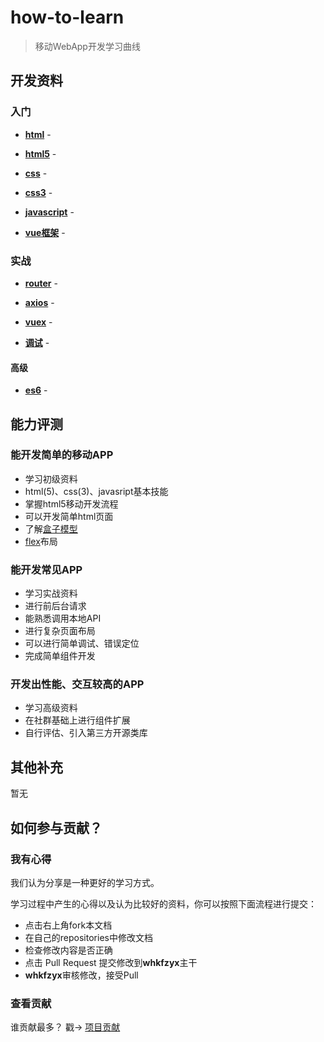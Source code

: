 # how-to-learn
> 移动WebApp开发学习曲线

## 开发资料

### 入门

* **[html]** -

* **[html5]** -

* **[css]** -

* **[css3]** -

* **[javascript]** -

* **[vue框架]** -

### 实战

* **[router]** -

* **[axios]** -

* **[vuex]** -

* **[调试]** -


#### 高级

* **[es6]** -

## 能力评测

### 能开发简单的移动APP
* 学习初级资料
* html(5)、css(3)、javasript基本技能
* 掌握html5移动开发流程
* 可以开发简单html页面
* 了解[盒子模型]
* [flex]布局

### 能开发常见APP
* 学习实战资料
* 进行前后台请求
* 能熟悉调用本地API
* 进行复杂页面布局
* 可以进行简单调试、错误定位
* 完成简单组件开发

### 开发出性能、交互较高的APP
* 学习高级资料
* 在社群基础上进行组件扩展
* 自行评估、引入第三方开源类库


## 其他补充

暂无

## 如何参与贡献？

### 我有心得
我们认为分享是一种更好的学习方式。

学习过程中产生的心得以及认为比较好的资料，你可以按照下面流程进行提交：

* 点击右上角fork本文档
* 在自己的repositories中修改文档
* 检查修改内容是否正确
* 点击 Pull Request 提交修改到**whkfzyx**主干
* **whkfzyx**审核修改，接受Pull

### 查看贡献

谁贡献最多？ 戳->  [项目贡献] 



<!-- References -->

[html]: http://www.w3school.com.cn/html/index.asp
[html5]: http://www.w3school.com.cn/html5/index.asp
[css]: http://www.w3school.com.cn/css3/index.asp
[css3]: http://www.w3school.com.cn/css3/index.asp
[javascript]: http://www.w3school.com.cn/b.asp
[vue框架]: https://cn.vuejs.org/v2/guide/

[盒子模型]: http://www.w3school.com.cn/css/css_boxmodel.asp


[router]: https://router.vuejs.org/zh-cn/
[axios]: https://github.com/mzabriskie/axios
[vuex]: https://vuex.vuejs.org/zh-cn/getting-started.html
[调试]: http://www.w3cplus.com/tools/how-to-use-chrome-devtools-like-a-pro.html


[flex]: http://www.ruanyifeng.com/blog/2015/07/flex-grammar.html

[es6]: http://es6.ruanyifeng.com/


[项目贡献]:https://github.com/whkfzyx/how-to-learn/graphs/contributors

